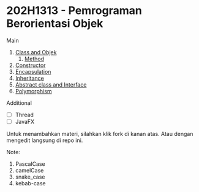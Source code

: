 # 202H1313 - Pemrograman Berorientasi Objek

Main
1. [Class and Objek](/0-Class%20and%20Object.md)
   1. [Method](/0.0.Method.md)
2. [Constructor](/1-Constructor.md)
3. [Encapsulation](/2-Encapsulation.md)
4. [Inheritance](/3-Inheritance.md)
5. [Abstract class and Interface](/4-Abstract%20Class%20and%20Interface.md)
6. [Polymorphism](/5-Polymorphism.d)

Additional
- [ ] Thread
- [ ] JavaFX

Untuk menambahkan materi, silahkan klik fork di kanan atas.
Atau dengan mengedit langsung di repo ini.

Note:

1. PascalCase
2. camelCase
3. snake_case
4. kebab-case
